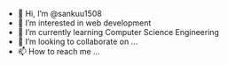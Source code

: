 - 👋 Hi, I’m @sankuu1508
- 👀 I’m interested in web development
- 🌱 I’m currently learning Computer Science Engineering
- 💞️ I’m looking to collaborate on ...
- 📫 How to reach me ...

<!---
sankuu1508/sankuu1508 is a ✨ special ✨ repository because its `README.md` (this file) appears on your GitHub profile.
You can click the Preview link to take a look at your changes.
--->
